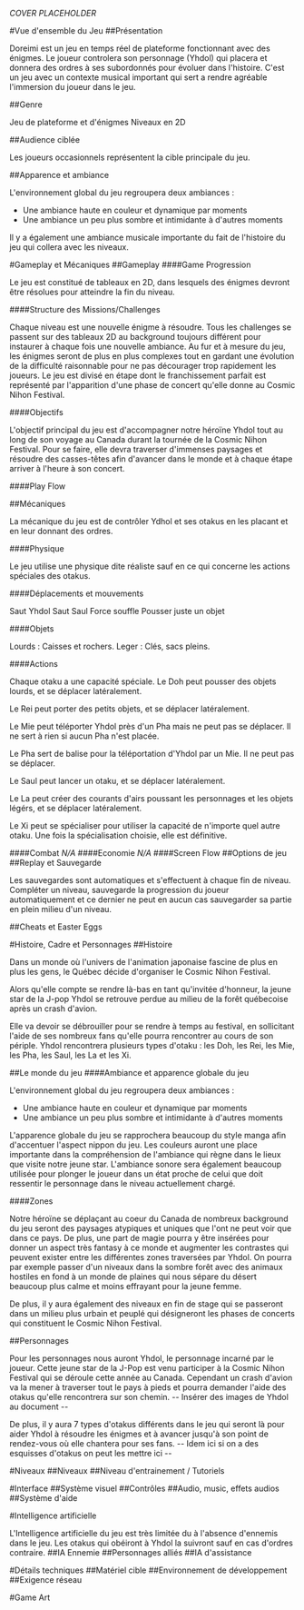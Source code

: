 _COVER PLACEHOLDER_

#Vue d'ensemble du Jeu
##Présentation

Doreimi est un jeu en temps réel de plateforme fonctionnant avec des énigmes. Le joueur controlera son personnage (Yhdol) qui placera et donnera des ordres à ses subordonnés pour évoluer dans l'histoire. C'est un jeu avec un contexte musical important qui sert a rendre agréable l'immersion du joueur dans le jeu.

##Genre

Jeu de plateforme et d'énigmes
Niveaux en 2D

##Audience ciblée

Les joueurs occasionnels représentent la cible principale du jeu.

##Apparence et ambiance

L'environnement global du jeu regroupera deux ambiances :
- Une ambiance haute en couleur et dynamique par moments
- Une ambiance un peu plus sombre et intimidante à d'autres moments

Il y a également une ambiance musicale importante du fait de l'histoire du jeu qui collera avec les niveaux.

#Gameplay et Mécaniques
##Gameplay
####Game Progression

Le jeu est constitué de tableaux en 2D, dans lesquels des énigmes devront être résolues pour atteindre la fin du niveau.

####Structure des Missions/Challenges

Chaque niveau est une nouvelle énigme à résoudre. Tous les challenges se passent sur des tableaux 2D au background toujours différent pour instaurer à chaque fois une nouvelle ambiance. Au fur et à mesure du jeu, les énigmes seront de plus en plus complexes tout en gardant une évolution de la difficulté raisonnable pour ne pas décourager trop rapidement les joueurs. Le jeu est divisé en étape dont le franchissement parfait est représenté par l'apparition d'une phase de concert qu'elle donne au Cosmic Nihon Festival.

####Objectifs

L'objectif principal du jeu est d'accompagner notre héroïne Yhdol tout au long de son voyage au Canada durant la tournée de la Cosmic Nihon Festival. Pour se faire, elle devra traverser d'immenses paysages et résoudre des casses-têtes afin d'avancer dans le monde et à chaque étape arriver à l'heure à son concert.

####Play Flow

##Mécaniques

La mécanique du jeu est de contrôler Ydhol et ses otakus en les placant et en leur donnant des ordres.




####Physique

Le jeu utilise une physique dite réaliste sauf en ce qui concerne les actions spéciales des otakus.

####Déplacements et mouvements

Saut Yhdol
Saut Saul
Force souffle
Pousser juste un objet

####Objets

Lourds : Caisses et rochers.
Leger : Clés, sacs pleins.

####Actions

Chaque otaku a une capacité spéciale.
Le Doh peut pousser des objets lourds, et se déplacer latéralement.

Le Rei peut porter des petits objets, et se déplacer latéralement.

Le Mie peut téléporter Yhdol près d'un Pha mais ne peut pas se déplacer. Il ne sert à rien si aucun Pha n'est placée.

Le Pha sert de balise pour la téléportation d'Yhdol par un Mie. Il ne peut pas se déplacer.

Le Saul peut lancer un otaku, et se déplacer latéralement.

Le La peut créer des courants d'airs poussant les personnages et les objets légérs, et se déplacer latéralement.

Le Xi peut se spécialiser pour utiliser la capacité de n'importe quel autre otaku. Une fois la spécialisation choisie, elle est définitive.

####Combat
_N/A_
####Economie
_N/A_
####Screen Flow
##Options de jeu
##Replay et Sauvegarde

Les sauvegardes sont automatiques et s'effectuent à chaque fin de niveau. Compléter un niveau, sauvegarde la progression du joueur automatiquement et ce dernier ne peut en aucun cas sauvegarder sa partie en plein milieu d'un niveau.

##Cheats et Easter Eggs

#Histoire, Cadre et Personnages
##Histoire

Dans un monde où l'univers de l'animation japonaise fascine de plus en plus les gens, le Québec décide d'organiser le Cosmic Nihon Festival.

Alors qu'elle compte se rendre là-bas en tant qu'invitée d'honneur, la jeune star de la J-pop Yhdol se retrouve perdue au milieu de la forêt québecoise après un crash d'avion.

Elle va devoir se débrouiller pour se rendre à temps au festival, en sollicitant l'aide de ses nombreux fans qu'elle pourra rencontrer au cours de son périple. Yhdol rencontrera plusieurs types d'otaku : les Doh, les Rei, les Mie, les Pha, les Saul, les La et les Xi.

##Le monde du jeu
####Ambiance et apparence globale du jeu

L'environnement global du jeu regroupera deux ambiances :
- Une ambiance haute en couleur et dynamique par moments
- Une ambiance un peu plus sombre et intimidante à d'autres moments

L'apparence globale du jeu se rapprochera beaucoup du style manga afin d'accentuer l'aspect nippon du jeu. Les couleurs auront une place importante dans la compréhension de l'ambiance qui règne dans le lieux que visite notre jeune star. L'ambiance sonore sera également beaucoup utilisée pour plonger le joueur dans un état proche de celui que doit ressentir le personnage dans le niveau actuellement chargé.

####Zones

Notre héroïne se déplaçant au coeur du Canada de nombreux background du jeu seront des paysages atypiques et uniques que l'ont ne peut voir que dans ce pays. De plus, une part de magie pourra y être insérées pour donner un aspect très fantasy à ce monde et augmenter les contrastes qui peuvent exister entre les différentes zones traversées par Yhdol. On pourra par exemple passer d'un niveaux dans la sombre forêt avec des animaux hostiles en fond à un monde de plaines qui nous sépare du désert beaucoup plus calme et moins effrayant pour la jeune femme.

De plus, il y aura également des niveaux en fin de stage qui se passeront dans un milieu plus urbain et peuplé qui désigneront les phases de concerts qui constituent le Cosmic Nihon Festival.

##Personnages

Pour les personnages nous auront Yhdol, le personnage incarné par le joueur. Cette jeune star de la J-Pop est venu participer à la Cosmic Nihon Festival qui se déroule cette année au Canada. Cependant un crash d'avion va la mener à traverser tout le pays à pieds et pourra demander l'aide des otakus qu'elle rencontrera sur son chemin. -- Insérer des images de Yhdol au document --

De plus, il y aura 7 types d'otakus différents dans le jeu qui seront là pour aider Yhdol à résoudre les énigmes et à avancer jusqu'à son point de rendez-vous où elle chantera pour ses fans. -- Idem ici si on a des esquisses d'otakus on peut les mettre ici --

#Niveaux
##Niveaux
##Niveau d'entrainement / Tutoriels

#Interface
##Système visuel
##Contrôles
##Audio, music, effets audios
##Système d'aide

#Intelligence artificielle

L'Intelligence artificielle du jeu est très limitée du à l'absence d'ennemis dans le jeu. Les otakus qui obéiront à Yhdol la suivront sauf en cas d'ordres contraire.
##IA Ennemie
##Personnages alliés
##IA d'assistance

#Détails techniques
##Matériel cible
##Environnement de développement
##Exigence réseau

#Game Art
